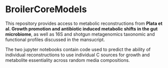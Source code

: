 # BroilerCoreModels

This repository provides access to metabolic reconstructions from <b>Plata et al. Growth promotion and antibiotic induced metabolic shifts in the gut microbiome</b>, as well as 16S and shotgun metagenomics taxonomic and functional profiles discussed in the mansucript. 

The two jupyter notebooks contain code used to predict the ability of individual reconstructions to use individual C sources for growth and metabolite essentiality across random media compositions.

